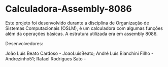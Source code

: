 # Calculadora-Assembly-8086

Este projeto foi desenvolvido durante a disciplina de Organização de Sistemas Computacionais (OSLM), é um calculadora com algumas funções além da operações básicas. A estrutura utilizada era em assembly 8086.

Desenvolvedores:

João Luís Beato Cardoso  - JoaoLuisBeato;
André Luís Bianchini Filho - Andrezinho51;
Rafael Rodrigues Sato -  
